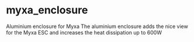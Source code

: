 # myxa_enclosure
Aluminium enclosure for Myxa
The aluminium enclosure adds the nice view for the Myxa ESC and increases the heat dissipation up to 600W

